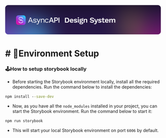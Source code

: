 [![AsyncAPI Design System](/assets/github-repobanner-designsystem.png)](https://www.asyncapi.com)
---
# # :deciduous_tree:Environment Setup



### :joystick:How to setup storybook locally

- Before starting the Storybook environment locally, install all the required dependencies. Run the command below to install the dependencies:

```cmd
npm install --save-dev
```

- Now, as you have all the `node_modules` installed in your project, you can start the Storybook environment. Run the command below to start it:

```cmd
npm run storybook
```

- This will start your local Storybook environment on port `6006` by default.

